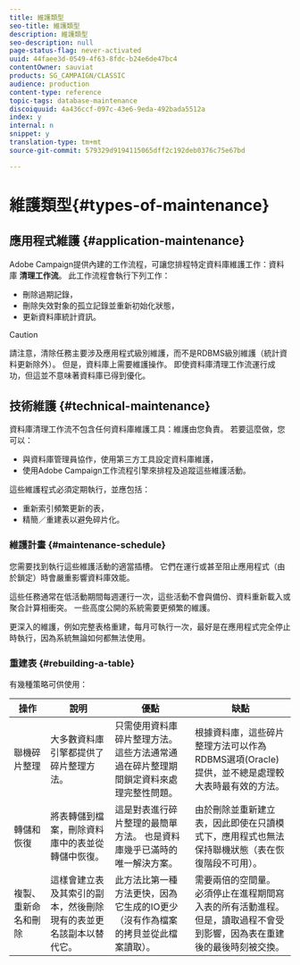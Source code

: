 ```yaml
---
title: 維護類型
seo-title: 維護類型
description: 維護類型
seo-description: null
page-status-flag: never-activated
uuid: 44faee3d-0549-4f63-8fdc-b24e6de47bc4
contentOwner: sauviat
products: SG_CAMPAIGN/CLASSIC
audience: production
content-type: reference
topic-tags: database-maintenance
discoiquuid: 4a436ccf-097c-43e6-9eda-492bada5512a
index: y
internal: n
snippet: y
translation-type: tm+mt
source-git-commit: 579329d9194115065dff2c192deb0376c75e67bd

---
```



# 維護類型{#types-of-maintenance}

## 應用程式維護 {#application-maintenance}

Adobe Campaign提供內建的工作流程，可讓您排程特定資料庫維護工作：資料庫 **清理工作流**。 此工作流程會執行下列工作：

* 刪除過期記錄，
* 刪除失效對象的孤立記錄並重新初始化狀態，
* 更新資料庫統計資訊。

>[!CAUTION]
>
>請注意，清除任務主要涉及應用程式級別維護，而不是RDBMS級別維護（統計資料更新除外）。 但是，資料庫上需要維護操作。 即使資料庫清理工作流運行成功，但這並不意味著資料庫已得到優化。

## 技術維護 {#technical-maintenance}

資料庫清理工作流不包含任何資料庫維護工具：維護由您負責。 若要這麼做，您可以：

* 與資料庫管理員協作，使用第三方工具設定資料庫維護，
* 使用Adobe Campaign工作流程引擎來排程及追蹤這些維護活動。

這些維護程式必須定期執行，並應包括：

* 重新索引頻繁更新的表，
* 精簡／重建表以避免碎片化。

### 維護計畫 {#maintenance-schedule}

您需要找到執行這些維護活動的適當插槽。 它們在運行或甚至阻止應用程式（由於鎖定）時會嚴重影響資料庫效能。

這些任務通常在低活動期間每週運行一次，這些活動不會與備份、資料重新載入或聚合計算相衝突。 一些高度公開的系統需要更頻繁的維護。

更深入的維護，例如完整表格重建，每月可執行一次，最好是在應用程式完全停止時執行，因為系統無論如何都無法使用。

### 重建表 {#rebuilding-a-table}

有幾種策略可供使用：

<table> 
 <thead> 
  <tr> 
   <th> 操作 </th> 
   <th> 說明 </th> 
   <th> 優點 </th> 
   <th> 缺點 </th> 
  </tr> 
 </thead> 
 <tbody> 
  <tr> 
   <td> 聯機碎片整理<br /> </td> 
   <td> 大多數資料庫引擎都提供了碎片整理方法。<br /> </td> 
   <td> 只需使用資料庫碎片整理方法。 這些方法通常通過在碎片整理期間鎖定資料來處理完整性問題。<br /> </td> 
   <td> 根據資料庫，這些碎片整理方法可以作為RDBMS選項(Oracle)提供，並不總是處理較大表時最有效的方法。<br /> </td> 
  </tr> 
  <tr> 
   <td> 轉儲和恢復<br /> </td> 
   <td> 將表轉儲到檔案，刪除資料庫中的表並從轉儲中恢復。<br /> </td> 
   <td> 這是對表進行碎片整理的最簡單方法。 也是資料庫幾乎已滿時的唯一解決方案。<br /> </td> 
   <td> 由於刪除並重新建立表，因此即使在只讀模式下，應用程式也無法保持聯機狀態（表在恢復階段不可用）。<br /> </td> 
  </tr> 
  <tr> 
   <td> 複製、重新命名和刪除<br /> </td> 
   <td> 這樣會建立表及其索引的副本，然後刪除現有的表並更名該副本以替代它。<br /> </td> 
   <td> 此方法比第一種方法更快，因為它生成的IO更少（沒有作為檔案的拷貝並從此檔案讀取）。<br /> </td> 
   <td> 需要兩倍的空間量。<br /> 必須停止在進程期間寫入表的所有活動進程。 但是，讀取過程不會受到影響，因為表在重建後的最後時刻被交換。 <br /> </td> 
  </tr> 
 </tbody> 
</table>


